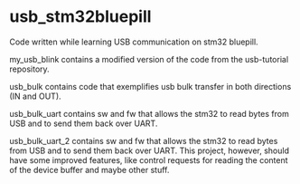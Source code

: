 # usb_stm32bluepill
Code written while learning USB communication on stm32 bluepill.

my_usb_blink contains a modified version of the code from the usb-tutorial repository.

usb_bulk contains code that exemplifies usb bulk transfer in both directions (IN and OUT).

usb_bulk_uart contains sw and fw that allows the stm32 to read bytes from USB and to send them back over UART.

usb_bulk_uart_2 contains sw and fw that allows the stm32 to read bytes from USB and to send them back over UART. This project, however, should have some improved features, like control requests for reading the content of the device buffer and maybe other stuff.
